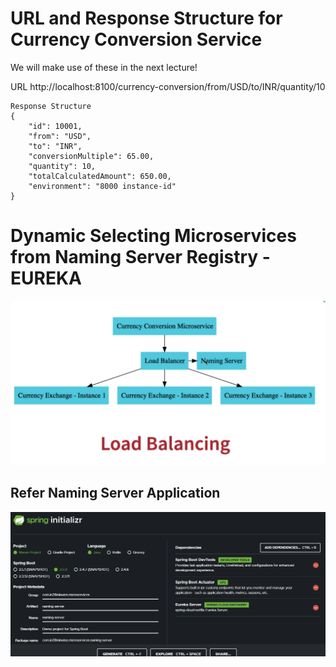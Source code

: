 # URL and Response Structure for Currency Conversion Service
We will make use of these in the next lecture!

URL
http://localhost:8100/currency-conversion/from/USD/to/INR/quantity/10


```
Response Structure
{
    "id": 10001,
    "from": "USD",
    "to": "INR",
    "conversionMultiple": 65.00,
    "quantity": 10,
    "totalCalculatedAmount": 650.00,
    "environment": "8000 instance-id"
}
```


# Dynamic Selecting Microservices from Naming Server Registry - EUREKA
![img.png](img.png)

## Refer Naming Server Application
![img_1.png](img_1.png)